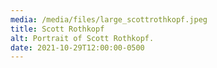 ```yaml
---
media: /media/files/large_scottrothkopf.jpeg
title: Scott Rothkopf
alt: Portrait of Scott Rothkopf.
date: 2021-10-29T12:00:00-0500
---
```

